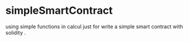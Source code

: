 # simpleSmartContract
using simple functions in calcul just for write a simple smart contract with solidity .
